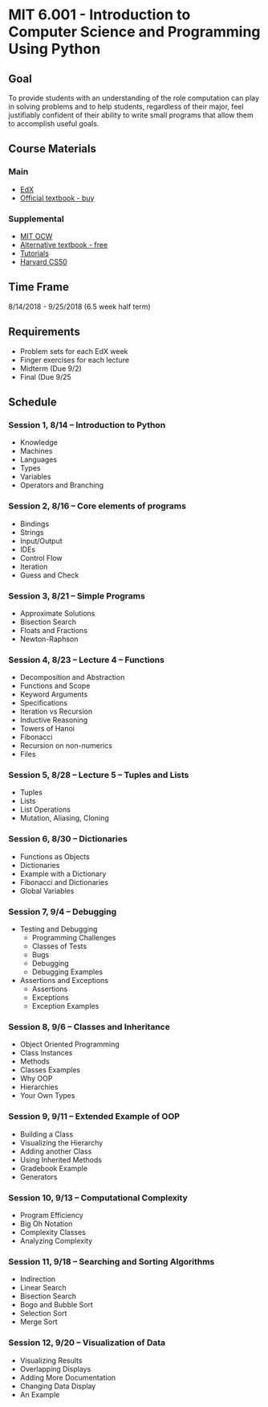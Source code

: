 # MIT 6.001 - Introduction to Computer Science and Programming Using Python

## Goal

To provide students with an understanding of the role computation can play in solving problems and to help students, regardless of their major, feel justifiably confident of their ability to write small programs that allow them to accomplish useful goals.

## Course Materials

### Main

- [EdX](https://courses.edx.org/courses/course-v1:MITx+6.00.1x+2T2017_2/course/)
- [Official textbook - buy](https://www.amazon.com/Introduction-Computation-Programming-Using-Python/dp/0262529629/ref=pd_lpo_sbs_14_t_0?_encoding=UTF8&psc=1&refRID=PA4WJEFRBT09HDKVTWMQ)

### Supplemental

- [MIT OCW](https://ocw.mit.edu/courses/electrical-engineering-and-computer-science/6-0001-introduction-to-computer-science-and-programming-in-python-fall-2016/index.htm)
- [Alternative textbook - free](http://greenteapress.com/wp/think-python-2e/)
- [Tutorials](https://plus.google.com/u/0/106151843486000968534)
- [Harvard CS50](http://cs50.tv/2017/fall/)

## Time Frame

8/14/2018 - 9/25/2018 (6.5 week half term)

## Requirements

- Problem sets for each EdX week
- Finger exercises for each lecture
- Midterm (Due 9/2)
- Final (Due 9/25

## Schedule

### Session 1, 8/14 &ndash; Introduction to Python

- Knowledge
- Machines
- Languages
- Types
- Variables
- Operators and Branching

### Session 2, 8/16 &ndash; Core elements of programs

- Bindings
- Strings
- Input/Output
- IDEs
- Control Flow
- Iteration
- Guess and Check

### Session 3, 8/21 &ndash; Simple Programs

- Approximate Solutions
- Bisection Search
- Floats and Fractions
- Newton-Raphson

### Session 4, 8/23 &ndash; Lecture 4 – Functions

- Decomposition and Abstraction
- Functions and Scope
- Keyword Arguments
- Specifications
- Iteration vs Recursion
- Inductive Reasoning
- Towers of Hanoi
- Fibonacci
- Recursion on non-numerics
- Files

### Session 5, 8/28 &ndash;  Lecture 5 – Tuples and Lists

- Tuples
- Lists
- List Operations
- Mutation, Aliasing, Cloning

### Session 6, 8/30 &ndash; Dictionaries

- Functions as Objects
- Dictionaries
- Example with a Dictionary
- Fibonacci and Dictionaries
- Global Variables

### Session 7, 9/4 &ndash; Debugging

- Testing and Debugging
  - Programming Challenges
  - Classes of Tests
  - Bugs
  - Debugging
  - Debugging Examples
- Assertions and Exceptions
  - Assertions
  - Exceptions
  - Exception Examples

### Session 8, 9/6 &ndash; Classes and Inheritance

- Object Oriented Programming
- Class Instances
- Methods
- Classes Examples
- Why OOP
- Hierarchies
- Your Own Types

### Session 9, 9/11 &ndash; Extended Example of OOP

- Building a Class
- Visualizing the Hierarchy
- Adding another Class
- Using Inherited Methods
- Gradebook Example
- Generators

### Session 10, 9/13 &ndash; Computational Complexity

- Program Efficiency
- Big Oh Notation
- Complexity Classes
- Analyzing Complexity

### Session 11, 9/18 &ndash; Searching and Sorting Algorithms

- Indirection
- Linear Search
- Bisection Search
- Bogo and Bubble Sort
- Selection Sort
- Merge Sort

### Session 12, 9/20 &ndash; Visualization of Data

- Visualizing Results
- Overlapping Displays
- Adding More Documentation
- Changing Data Display
- An Example